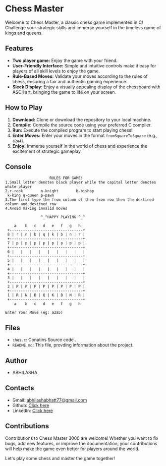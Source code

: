# Chess Master

Welcome to Chess Master, a classic chess game implemented in C! Challenge your strategic skills and immerse yourself in the timeless game of kings and queens.

## Features
- **Two player game:** Enjoy the game with your friend. 
- **User-Friendly Interface:** Simple and intuitive controls make it easy for players of all skill levels to enjoy the game.
- **Rule-Based Moves:** Validate your moves according to the rules of chess, ensuring a fair and authentic gaming experience.
- **Sleek Display:** Enjoy a visually appealing display of the chessboard with ASCII art, bringing the game to life on your screen.

## How to Play

1. **Download:** Clone or download the repository to your local machine.
2. **Compile:** Compile the source code using your preferred C compiler.
3. **Run:** Execute the compiled program to start playing chess!
4. **Enter Moves:** Enter your moves in the format `fromSquareToSquare` (e.g., `a2a4`).
5. **Enjoy:** Immerse yourself in the world of chess and experience the excitement of strategic gameplay.
     
## Console
```
                    RULES FOR GAME!
1.Small letter denotes black player while the capital letter denotes white player
2.r-rook        n-knight        b-bishop
 k-king q-queen p-pawn
3.The first type the from column of then from row then the destined column and destined row
4.Avoid making invalid moves

                ^_^HAPPY PLAYING ^_^

    a    b   c   d   e   f   g   h
 +---------------------------------+
 8 | r | n | b | q | k | b | n | r |
 +---------------------------------+
 7 | p | p | p | p | p | p | p | p |
 +---------------------------------+
 6 |   |   |   |   |   |   |   |   |
 +---------------------------------+
 5 |   |   |   |   |   |   |   |   |
 +---------------------------------+
 4 |   |   |   |   |   |   |   |   |
 +---------------------------------+
 3 |   |   |   |   |   |   |   |   |
 +---------------------------------+
 2 | P | P | P | P | P | P | P | P |
 +---------------------------------+
 1 | R | N | B | Q | K | B | N | R |
 +---------------------------------+
    a    b   c   d   e   f   g   h

Enter Your Move (eg: a2a5)
```

## Files

- `ches.c`: Conatins Source code .
- `README.md`: This file, provding information about the project.

## Author

- ABHILASHA
  
## Contacts

- Gmail: abhilashabhatt77@gmail.com
- Github: [Click here](https://github.com/Abhilasha-Bhatt)
- LinkedIn: [Click here](https://www.linkedin.com/in/abhilasha-bhatt3)

## Contributions

Contributions to Chess Master 3000 are welcome! Whether you want to fix bugs, add new features, or improve the documentation, your contributions will help make the game even better for players around the world.

Let's play some chess and master the game together!
